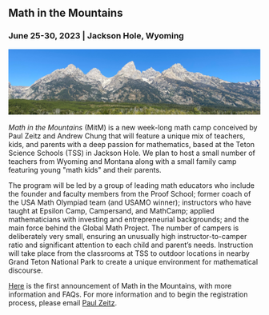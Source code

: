 <h2> Math in the Mountains</h2>

<h3> June 25-30, 2023 | Jackson Hole, Wyoming</h3>

<img src="/MitM/tetons.png" > 

*Math in the Mountains* (MitM) is a new week-long math camp conceived by Paul Zeitz and Andrew Chung that will feature a unique mix of teachers, kids, and parents with a deep passion for mathematics, based at the Teton Science Schools (TSS) in Jackson Hole.  We plan to host a small number of teachers from Wyoming and Montana along with a small family camp featuring  young "math kids" and their parents.

The program will be led by a group of leading math educators who include the founder and faculty members from the Proof School; former coach of the USA Math Olympiad team (and USAMO winner); instructors who have taught at Epsilon Camp, Campersand, and MathCamp; applied mathematicians with investing and entrepreneurial backgrounds; and the main force behind the Global Math Project.  The number of campers is deliberately very small, ensuring an unusually high instructor-to-camper ratio and significant attention to each child and parent’s needs.  Instruction will take place from the classrooms at TSS to outdoor locations in nearby Grand Teton National Park to create a unique environment for mathematical discourse.

[Here](/MitM/MitM-announcement230424pdf) is the first announcement of Math in the Mountains, with more information and FAQs. For more information and to begin the registration process, please email [Paul Zeitz](mailto:zeitzp@usfca.edu). 

